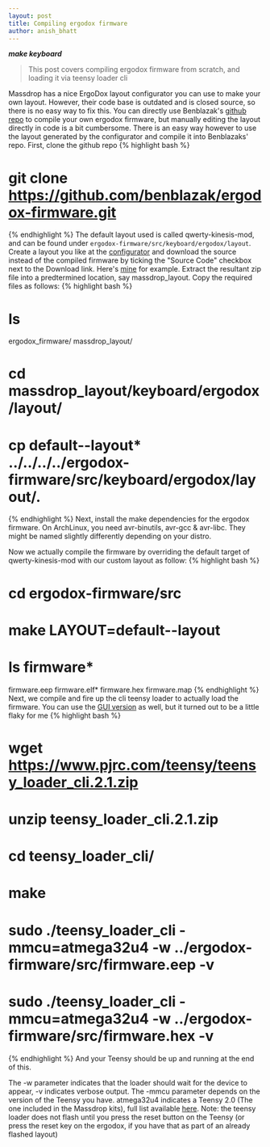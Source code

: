 ```yaml
---
layout: post
title: Compiling ergodox firmware
author: anish_bhatt
---
```


***make keyboard***

  > This post covers compiling ergodox firmware from scratch, and loading it via teensy loader cli

Massdrop has a nice ErgoDox layout configurator you can use to make your own layout. However, their code base is outdated and is closed source, so there is no easy way to fix this.
You can directly use Benblazak's [github repo](https://github.com/benblazak/ergodox-firmware.git) to compile your own ergodox firmware, but manually editing the layout directly in code is a bit cumbersome. There is an easy way however to use the layout generated by the configurator and compile it into Benblazaks' repo.
First, clone the github repo
{% highlight bash %}
# git clone https://github.com/benblazak/ergodox-firmware.git
{% endhighlight %}
The default layout used is called qwerty-kinesis-mod, and can be found under <code>ergodox-firmware/src/keyboard/ergodox/layout</code>. Create a layout you like at the [configurator](https://www.massdrop.com/ext/ergodox) and download the source instead of the compiled firmware by ticking the "Source Code" checkbox next to the Download link. Here's [mine](https://www.massdrop.com/ext/ergodox/?referer=VM33BS&hash=ba0d509aae90f486d4e40a86942de219) for example.  Extract the resultant zip file into a predtermined location, say massdrop_layout. Copy the required files as follows:
{% highlight bash %}
# ls
  ergodox_firmware/	massdrop_layout/
# cd massdrop_layout/keyboard/ergodox/layout/
# cp default--layout* ../../../../ergodox-firmware/src/keyboard/ergodox/layout/.
{% endhighlight %}
Next, install the make dependencies for the ergodox firmware. On ArchLinux, you need avr-binutils, avr-gcc & avr-libc. They might be named slightly differently depending on your distro.

Now we actually compile the firmware by overriding the default target of qwerty-kinesis-mod with our custom layout as follow:
{% highlight bash %}
# cd ergodox-firmware/src
# make LAYOUT=default--layout
# ls firmware*
  firmware.eep  firmware.elf*  firmware.hex  firmware.map
{% endhighlight %}
Next, we compile and fire up the cli teensy loader to actually load the firmware. You can use the [GUI version](https://www.pjrc.com/teensy/loader.html) as well, but it turned out to be a little flaky for me
{% highlight bash %}
# wget https://www.pjrc.com/teensy/teensy_loader_cli.2.1.zip
# unzip teensy_loader_cli.2.1.zip 
# cd teensy_loader_cli/
# make
# sudo ./teensy_loader_cli -mmcu=atmega32u4 -w ../ergodox-firmware/src/firmware.eep -v
# sudo ./teensy_loader_cli -mmcu=atmega32u4 -w ../ergodox-firmware/src/firmware.hex -v
{% endhighlight %}
And your Teensy should be up and running at the end of this.<p> 
The -w parameter indicates that the loader should wait for the device to appear, -v indicates verbose output. The -mmcu parameter depends on the version of the Teensy you have. atmega32u4 indicates a Teensy 2.0 (The one included in the Massdrop kits), full list available [here](https://www.pjrc.com/teensy/loader_cli.html). Note: the teensy loader does not flash until you press the reset button on the Teensy (or press the reset key on the ergodox, if you have that as part of an already flashed layout)
